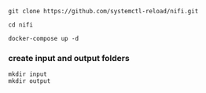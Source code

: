     git clone https://github.com/systemctl-reload/nifi.git

    cd nifi

    docker-compose up -d


### create input and output folders

    mkdir input
    mkdir output
    
  

